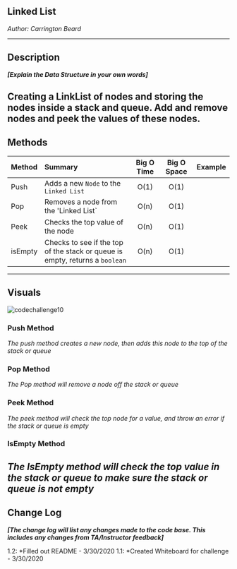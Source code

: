 
## Linked List

*Author: Carrington Beard*

---

## Description
***[Explain the Data Structure in your own words]***

Creating a LinkList of nodes and storing the nodes inside a stack and queue. Add and remove nodes and peek the values of these nodes.
---

## Methods

| Method | Summary | Big O Time | Big O Space | Example | 
| :----------- | :----------- | :-------------: | :-------------: | :----------- |
| Push | Adds a new `Node` to the `Linked List` | O(1) | O(1) | |
| Pop | Removes a node from the 'Linked List` | O(n) | O(1) | |
| Peek | Checks the top value of the node | O(n) | O(1) | |
| isEmpty | Checks to see if the top of the stack or queue is empty, returns a `boolean` | O(n) | O(1) |  |


---

## Visuals
![codechallenge10](https://user-images.githubusercontent.com/58369033/77955904-d5b75480-7285-11ea-82e0-bb9c8467bc69.jpg)


### Push Method

*The push method creates a new node, then adds this node to the top of the stack or queue* 


### Pop Method
*The Pop method will remove a node off the stack or queue*

### Peek Method
*The peek method will check the top node for a value, and throw an error if the stack or queue is empty*

### IsEmpty Method

*The IsEmpty method will check the top value in the stack or queue to make sure the stack or queue is not empty*
---

## Change Log
***[The change log will list any changes made to the code base. This includes any changes from TA/Instructor feedback]***  

1.2: *Filled out README - 3/30/2020
1.1: *Created Whiteboard for challenge - 3/30/2020  


